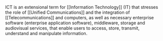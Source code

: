 ICT is an extensional term for [[Information Technology]] (IT) that stresses the role of [[Unified Communications]] and the integration of [[Telecommunications]] and computers, as well as necessary enterprise software (enterprise application software), middleware, storage and audiovisual services, that enable users to access, store, transmit, understand and manipulate information.